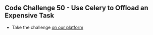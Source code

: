 ## Code Challenge 50 - Use Celery to Offload an Expensive Task

* Take the challenge [on our platform](https://codechalleng.es/challenges/50) 
